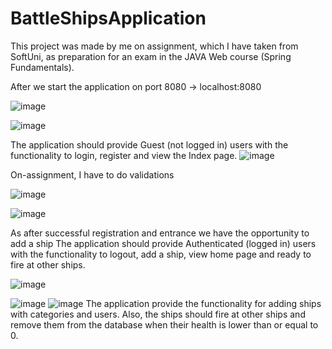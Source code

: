 # BattleShipsApplication
This project was made by me on assignment, which I have taken from SoftUni, as preparation for an exam in the JAVA Web course (Spring Fundamentals).

After we start the application on port 8080 -> localhost:8080

![image](https://user-images.githubusercontent.com/104733258/199093067-eed25818-f4d3-478f-afa2-1b13a387016b.png)

![image](https://user-images.githubusercontent.com/104733258/199093635-d2d1981f-c343-433c-8581-b7ddb5eebd2a.png)

The application should provide Guest (not logged in) users with the functionality to login, register and view the Index page.
![image](https://user-images.githubusercontent.com/104733258/199097175-d140091b-670a-480a-8bff-7a1515a7822b.png)

Оn-assignment, I have to do validations

![image](https://user-images.githubusercontent.com/104733258/199093661-bf1525c8-c8f6-4a31-8fcd-47354ebed115.png)

![image](https://user-images.githubusercontent.com/104733258/199093732-0391bc38-26aa-4e4a-89fd-482215993c42.png)

As after successful registration and entrance we have the opportunity to add a ship
The application should provide Authenticated (logged in) users with the functionality to logout, add a ship, view home page and ready to fire at other ships.

![image](https://user-images.githubusercontent.com/104733258/199095496-a99559ab-1993-4c49-8297-98607ebc0392.png)
 
 ![image](https://user-images.githubusercontent.com/104733258/199095725-eb4c5efe-51bb-439b-84c1-462dcb953be8.png)
 ![image](https://user-images.githubusercontent.com/104733258/199098086-73274221-ac75-4839-9b7c-9b02cfa56d61.png)
The application  provide the functionality for adding ships with categories and users. Also, the ships should fire at other ships and remove them from the database when their health is lower than or equal to 0.
 
 


